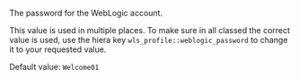 The password for the WebLogic account.

This value is used in multiple places. To make sure in all classed the correct value is used, use the hiera key `wls_profile::weblogic_password` to change it to your requested value.

Default value: `Welcome01`
